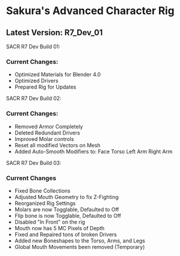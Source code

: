 
# Sakura's Advanced Character Rig
Latest Version: R7_Dev_01
--------
SACR R7 Dev Build 01:
### Current Changes:
- Optimized Materials for Blender 4.0
- Optimized Drivers
- Prepared Rig for Updates

SACR R7 Dev Build 02:
### Current Changes:
- Removed Armor Completely
- Deleted Redundant Drivers
- Improved Molar controls
- Reset all modified Vectors on Mesh
- Added Auto-Smooth Modifiers to:
    Face
    Torso
    Left Arm
    Right Arm

SACR R7 Dev Build 03:
### Current Changes
- Fixed Bone Collections
- Adjusted Mouth Geometry to fix Z-Fighting
- Reorganized Rig Settings
- Molars are now Togglable, Defaulted to Off
- Flip bone is now Togglable, Defaulted to Off
- Disabled "In Front" on the rig
- Mouth now has 5 MC Pixels of Depth
- Fixed and Repaired tons of broken Drivers
- Added new Boneshapes to the Torso, Arms, and Legs
- Global Mouth Movements been removed (Temporary)